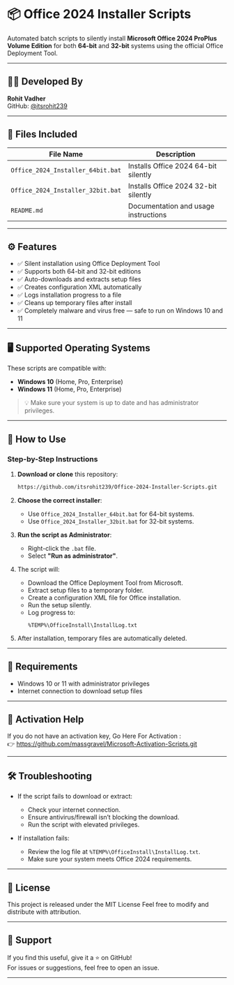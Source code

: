 # 📦 Office 2024 Installer Scripts

Automated batch scripts to silently install **Microsoft Office 2024 ProPlus Volume Edition** for both **64-bit** and **32-bit** systems using the official Office Deployment Tool.

---

## 🧑‍💻 Developed By

**Rohit Vadher**  
GitHub: [@itsrohit239](https://github.com/itsrohit239)

---

## 📁 Files Included

| File Name                          | Description                                      |
|-----------------------------------|--------------------------------------------------|
| `Office_2024_Installer_64bit.bat` | Installs Office 2024 64-bit silently             |
| `Office_2024_Installer_32bit.bat` | Installs Office 2024 32-bit silently             |
| `README.md`                       | Documentation and usage instructions             |

---

## ⚙️ Features

- ✅ Silent installation using Office Deployment Tool  
- ✅ Supports both 64-bit and 32-bit editions  
- ✅ Auto-downloads and extracts setup files  
- ✅ Creates configuration XML automatically  
- ✅ Logs installation progress to a file  
- ✅ Cleans up temporary files after install
- ✅ Completely malware and virus free — safe to run on Windows 10 and 11  

---

## 🖥️ Supported Operating Systems

These scripts are compatible with:

- **Windows 10** (Home, Pro, Enterprise)
- **Windows 11** (Home, Pro, Enterprise)

> 💡 Make sure your system is up to date and has administrator privileges.

---

## 🚀 How to Use

### Step-by-Step Instructions

1. **Download or clone** this repository:
   ```bash
   https://github.com/itsrohit239/Office-2024-Installer-Scripts.git
   ```

2. **Choose the correct installer**:
   - Use `Office_2024_Installer_64bit.bat` for 64-bit systems.
   - Use `Office_2024_Installer_32bit.bat` for 32-bit systems.

3. **Run the script as Administrator**:
   - Right-click the `.bat` file.
   - Select **"Run as administrator"**.

4. The script will:
   - Download the Office Deployment Tool from Microsoft.
   - Extract setup files to a temporary folder.
   - Create a configuration XML file for Office installation.
   - Run the setup silently.
   - Log progress to:  
     ```
     %TEMP%\OfficeInstall\InstallLog.txt
     ```

5. After installation, temporary files are automatically deleted.

---

## 📌 Requirements

- Windows 10 or 11 with administrator privileges  
- Internet connection to download setup files  

---
## 🔑 Activation Help

If you do not have an activation key, Go Here For Activation :  
👉 https://github.com/massgravel/Microsoft-Activation-Scripts.git

---


## 🛠 Troubleshooting

- If the script fails to download or extract:
  - Check your internet connection.
  - Ensure antivirus/firewall isn’t blocking the download.
  - Run the script with elevated privileges.

- If installation fails:
  - Review the log file at `%TEMP%\OfficeInstall\InstallLog.txt`.
  - Make sure your system meets Office 2024 requirements.

---

## 📄 License

This project is released under the MIT License
Feel free to modify and distribute with attribution.

---


## 🙌 Support

If you find this useful, give it a ⭐ on GitHub!  
For issues or suggestions, feel free to open an issue. 

---
